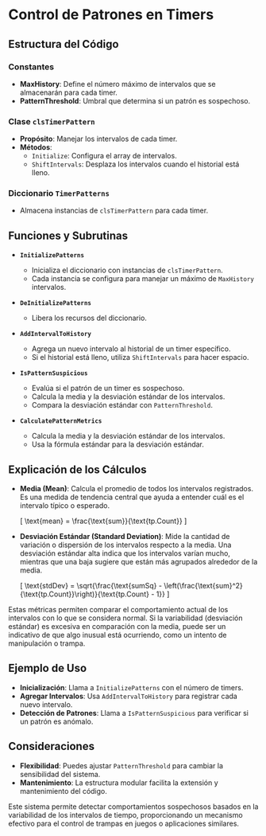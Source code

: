 # Control de Patrones en Timers

## Estructura del Código

### Constantes
- **MaxHistory**: Define el número máximo de intervalos que se almacenarán para cada timer.
- **PatternThreshold**: Umbral que determina si un patrón es sospechoso.

### Clase `clsTimerPattern`
- **Propósito**: Manejar los intervalos de cada timer.
- **Métodos**:
  - `Initialize`: Configura el array de intervalos.
  - `ShiftIntervals`: Desplaza los intervalos cuando el historial está lleno.

### Diccionario `TimerPatterns`
- Almacena instancias de `clsTimerPattern` para cada timer.

## Funciones y Subrutinas

- **`InitializePatterns`**
  - Inicializa el diccionario con instancias de `clsTimerPattern`.
  - Cada instancia se configura para manejar un máximo de `MaxHistory` intervalos.

- **`DeInitializePatterns`**
  - Libera los recursos del diccionario.

- **`AddIntervalToHistory`**
  - Agrega un nuevo intervalo al historial de un timer específico.
  - Si el historial está lleno, utiliza `ShiftIntervals` para hacer espacio.

- **`IsPatternSuspicious`**
  - Evalúa si el patrón de un timer es sospechoso.
  - Calcula la media y la desviación estándar de los intervalos.
  - Compara la desviación estándar con `PatternThreshold`.

- **`CalculatePatternMetrics`**
  - Calcula la media y la desviación estándar de los intervalos.
  - Usa la fórmula estándar para la desviación estándar.

## Explicación de los Cálculos

- **Media (Mean)**: Calcula el promedio de todos los intervalos registrados. Es una medida de tendencia central que ayuda a entender cuál es el intervalo típico o esperado.
  
  \[
  \text{mean} = \frac{\text{sum}}{\text{tp.Count}}
  \]

- **Desviación Estándar (Standard Deviation)**: Mide la cantidad de variación o dispersión de los intervalos respecto a la media. Una desviación estándar alta indica que los intervalos varían mucho, mientras que una baja sugiere que están más agrupados alrededor de la media.
  
  \[
  \text{stdDev} = \sqrt{\frac{\text{sumSq} - \left(\frac{\text{sum}^2}{\text{tp.Count}}\right)}{\text{tp.Count} - 1}}
  \]

Estas métricas permiten comparar el comportamiento actual de los intervalos con lo que se considera normal. Si la variabilidad (desviación estándar) es excesiva en comparación con la media, puede ser un indicativo de que algo inusual está ocurriendo, como un intento de manipulación o trampa.

## Ejemplo de Uso

- **Inicialización**: Llama a `InitializePatterns` con el número de timers.
- **Agregar Intervalos**: Usa `AddIntervalToHistory` para registrar cada nuevo intervalo.
- **Detección de Patrones**: Llama a `IsPatternSuspicious` para verificar si un patrón es anómalo.

## Consideraciones

- **Flexibilidad**: Puedes ajustar `PatternThreshold` para cambiar la sensibilidad del sistema.
- **Mantenimiento**: La estructura modular facilita la extensión y mantenimiento del código.

Este sistema permite detectar comportamientos sospechosos basados en la variabilidad de los intervalos de tiempo, proporcionando un mecanismo efectivo para el control de trampas en juegos o aplicaciones similares.
